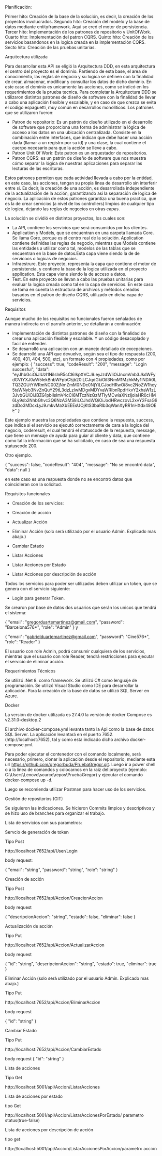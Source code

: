 Planificación:

Primer hito: Creación de la base de la solución, es decir, la creación de los proyectos involucrados.
Segundo hito: Creación del modelo y la base de datos mediante entityframework. Aqui se creó el motor de persistencia.
Tercer hito: Implementación de los patrones de repositorio y UnitOfWork.
Cuarto hito: Implementación del patron CQRS.
Quinto hito: Creación de los servicios basandonos en la logica creada en la implementación CQRS.
Secto hito: Creación de las pruebas unitarias.

Arquitectura utilizada

Para desarrollar esta API se eligió la Arquitectura DDD, en esta arquitectura el centro del proyecto es el dominio. Partiendo de esta base, el area de conocimiento, las reglas de negocio y su logica se definen con la finalidad de crear, almacenar, modificar y consultar los datos de dicho dominio. En este caso el dominio es unicamente las acciones, como se indicó en los requerimientos de la prueba tecnica.
Para completar la Arquitectura DDD se utilizaron distintos patrones de diseño de software con la finalidad de llevar a cabo una aplicación flexible y escalable, y en caso de que crezca se evita el codigo espaguetti, muy común en desarrollos monoliticos.
Los patrones que se utilizaron fueron:
- Patron de repositorio: Es un patrón de diseño utilizado en el desarrollo de software que proporciona una forma de administrar la lógica de acceso a los datos en una ubicación centralizada. Consiste en la combinación entre interfaces, que indican que debe hacer una acción dada (llamar a un registro por su id) y una clase, la cual contiene el cuerpo necesario para que la acción se lleve a cabo.
- Patron Unit Of Work: Este patron es un orquestador de repositorios.
- Patron CQRS: es un patrón de diseño de software que nos muestra cómo separar la lógica de nuestras aplicaciones para separar las lecturas de las escrituras.

Estos patrones permiten que cada actividad llevada a cabo  por la entidad, en este caso, las acciones, tengan su propia linea de desarrollo sin interferir entre si. Es decir, la creación de una acción, es desarrollada independiente de la actualización de la acción, garantizando asi la separación de logica de negocio. 
La aplicación de estos patrones garantiza una buena practica, que es la de crear servicios (a nivel de los controllers) limpios de cualquier tipo de logica, dejando las reglas de negocios en otras capas.

La solución se dividió en distintos proyectos, los cuales son:

-  La API, contiene los servicios que será consumidos por los clientes.
-  Application y Models, que se encuentran en una carpeta llamada Core. Se llama Core, porque es el centro real de la solución. Application contiene definidas las reglas de negocio, mientras que Models contiene las entidades a utilizar como tal, modelos de las tablas que se encuentran en la base de datos.Esta capa viene siendo la de de servicoos o logicas de negocios.
- Infraestrure. Este proyecto, representa la capa que contiene el motor de persistencia, y contiene la base de la logica utilizada en el proyecto application. Esta capa viene siendo la  de acceso a datos.
- Test. En este proyecto se llevan a cabo las pruebas unitarias para evaluar la logica creada como tal en la capa de servicios. En este caso se toma en cuenta la estructura de archivos y métodos creados basados en el patron de diseño CQRS, utilizado en dicha capa de servicios.

Requisitos

Aunque mucho de los requisitos no funcionales fueron señalados de manera indirecta en el parrafo anterior, se detallarán a continuación:

- Implementación de distintos patrones de diseño con la finalidad de crear una aplicación flexible y escalable. Y un código desacoplado y facil de entender.
- Se desarrolló una aplicación con un manejo detallado de excepciones.
- Se dearrolló una API que devuelve, según sea el tipo de respuesta (200, 400, 401, 404, 500, etc), un formato con 4 propiedades, como por ejemplo:
{
    "success": true,
    "codeResult": "200",
    "message": "Login succesful",
    "data": "eyJhbGciOiJIUzI1NiIsInR5cCI6IkpXVCJ9.eyJzdWIiOiJncmVnb3JkdWFydGVtYXJ0aW5lekBnbWFpbC5jb20iLCJqdGkiOiI3NmM1MzhkMy1lNDA0LTQ3ZGUtYWRmNC00ZjNmZmM0NDc0NjYiLCJodHRwOi8vc2NoZW1hcy5taWNyb3NvZnQuY29tL3dzLzIwMDgvMDYvaWRlbnRpdHkvY2xhaW1zL3JvbGUiOiJBZG1pbiIsImV4cCI6MTczNzQzMTIyMCwiaXNzIjoiaHR0cHM6Ly9sb2NhbGhvc3Q6NzA3MS8iLCJhdWQiOiJodHRwczovL2xvY2FsaG9zdDo3MDcxLyJ9.mkvMaXbEEEsUOjKtS3baRlb3qWanXyRR1nHXdx49OEE"
}

Este ejemplo muestra las propiedades que contiene la respuesta, success, que indica si el servicio se ejecutó correctamente de cara a la logica del negocio, coderesult, el cual tendrá el statuscode de la respuesta, message, que tiene un mensaje de ayuda para guiar al cliente y data, que contiene como tal la información que se ha solicitado, en caso de sea una respuesta statuscode 200.

Otro ejemplo.

{
    "success": false,
    "codeResult": "404",
    "message": "No se encontró data",
    "data": null
}

en este caso es una respuesta donde no se encontró datos que coincidieran con la solicitud.

Requisitos funcionales

- Creación de los servicios:

- Creación de acción
- Actualizar Acción
- Eliminar Acción (solo será utilizado por el usuario Admin. Explicado mas abajo.)
- Cambiar Estado
- Listar Acciones
- Listar Acciones por Estado
- Listar Acciones por descripción de acción

Todos los servicios para poder ser utilizados deben utilizar un token, que se genera con el servicio siguiente:

- Login para generar Token.

Se crearon por base de datos dos usuarios que serán los unicos que tendrá el sistema:

{
  "email": "gregorduartemartinez@gmail.com",
  "password": "Barcelona576*",
  "role": "Admin"
}
 y

 {
  "email": "gabrielduartemartinez@gmail.com",
  "password": "Cine576*",
  "role": "Reader"
}

El usuario con role Admin, podrá consumir cualquiera de los servicios, mientras que el usuario con role Reader, tendrá restricciones para ejecutar el servicio de eliminar acción.


Requerimientos Técnicos

Se utilizó .Net 8. como framework.
Se utilizó C# como lenguaje de programación.
Se utilizó Visual Studio como IDE para desarrollar la aplicación.
Para la creación de la base de datos se utilizó SQL Server en Azure.

Docker

La versión de docker utilizada es 27.4.0
la versión de docker Compose es v2.31.0-desktop.2

El archivo docker-compose.yml levanta tanto la Api como la base de datos SQL Server. La aplicación levantará en el puerto 7652. (http://localhost:7652), tal y como esta indicado dicho archivo docker-compose.yml.

Para poder ejecutar el contenedor con el comando  localmente, será necesario, primero, clonar la aplicación desde el repositorio, mediante esta url https://github.com/gregorbuda/PruebaGregor.git. Luego
ir a power shell o a la linea de comandos y colocarnos en la raiz del proyecto (ejemplo: C:\Users\Lenovo\source\repos\PruebaGregor) y ejecutar el comando docker-compose up -d. 

Luego se recomienda utilizar Postman para hacer uso de los servicios.

Gestión de repositorios (GIT)

Se siguieron las indicaciones. 
Se hicieron Commits limpios y descriptivos y se hizo uso de branches para organizar el trabajo.


Lista de servicios con sus parametros:

Servcio de generación de token

Tipo Post

http://localhost:7652/api/User/Login

body request:

{
  "email": "string",
  "password": "string",
  "role": "string"
}

Creación de acción

Tipo Post

http://localhost:7652/api/Accion/CreacionAccion

body request

{
  "descripcionAccion": "string",
  "estado": false,
  "eliminar": false
}

Actualización de acción

Tipo Put

http://localhost:7652/api/Accion/ActualizarAccion

body request

{
  "id": "string",
  "descripcionAccion": "string",
  "estado": true,
  "eliminar": true
}

Eliminar Acción (solo será utilizado por el usuario Admin. Explicado mas abajo.)

Tipo Put

http://localhost:7652/api/Accion/EliminarAccion

body request

{
  "id": "string"
}

Cambiar Estado

Tipo Put

http://localhost:7652/api/Accion/CambiarEstado

body request
{
  "id": "string"
}

Lista de acciones

Tipo Get

http://localhost:5001/api/Accion/ListarAcciones

Lista de acciones por estado

tipo Get

http://localhost:5001/api/Accion/ListarAccionesPorEstado/ parametro status(true-false)

Lista de acciones por descripción de acción

tipo get

http://localhost:5001/api/Accion/ListarAccionesPorAccion/parametro acción






